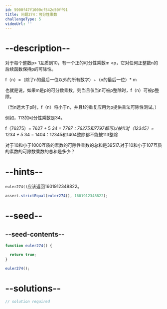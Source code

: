 ```yaml
---
id: 5900f47f1000cf542c50ff91
title: 问题274：可分性乘数
challengeType: 5
videoUrl: ''
---
```


# --description--

对于每个整数p> 1互质到10，有一个正的可分性乘数m &lt;p，它对任何正整数n的后续函数保持p的可除性。

f（n）=（除了n的最后一位以外的所有数字）+（n的最后一位）\* m

也就是说，如果m是p的可分数乘数，则当且仅当n可被p整除时，f（n）可被p整除。

（当n远大于p时，f（n）将小于n，并且f的重复应用为p提供乘法可除性测试。）

例如，113的可分性乘数是34。

f（76275）= 7627 + 5 *34 = 7797：76275和7797都可以被113f（12345）= 1234 + 5* 34 = 1404：12345和1404整除都不能被113整除

对于10和小于1000互质的素数的可除性乘数的总和是39517.对于10和小于107互质的素数的可除数乘数的总和是多少？

# --hints--

`euler274()`应该返回1601912348822。

```js
assert.strictEqual(euler274(), 1601912348822);
```

# --seed--

## --seed-contents--

```js
function euler274() {

  return true;
}

euler274();
```

# --solutions--

```js
// solution required
```
